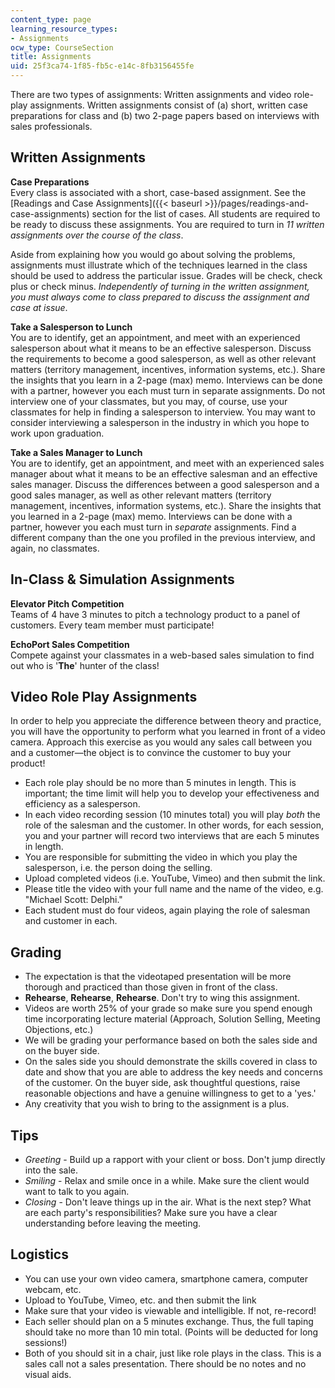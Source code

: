 ```yaml
---
content_type: page
learning_resource_types:
- Assignments
ocw_type: CourseSection
title: Assignments
uid: 25f3ca74-1f85-fb5c-e14c-8fb3156455fe
---
```


There are two types of assignments: Written assignments and video role-play assignments. Written assignments consist of (a) short, written case preparations for class and (b) two 2-page papers based on interviews with sales professionals.

Written Assignments
-------------------

**Case Preparations**  
Every class is associated with a short, case-based assignment. See the [Readings and Case Assignments]({{< baseurl >}}/pages/readings-and-case-assignments) section for the list of cases. All students are required to be ready to discuss these assignments. You are required to turn in _11 written assignments over the course of the class_.

Aside from explaining how you would go about solving the problems, assignments must illustrate which of the techniques learned in the class should be used to address the particular issue. Grades will be check, check plus or check minus. _Independently of turning in the written assignment, you must always come to class prepared to discuss the assignment and case at issue_.

**Take a Salesperson to Lunch**  
You are to identify, get an appointment, and meet with an experienced salesperson about what it means to be an effective salesperson. Discuss the requirements to become a good salesperson, as well as other relevant matters (territory management, incentives, information systems, etc.). Share the insights that you learn in a 2-page (max) memo. Interviews can be done with a partner, however you each must turn in separate assignments. Do not interview one of your classmates, but you may, of course, use your classmates for help in finding a salesperson to interview. You may want to consider interviewing a salesperson in the industry in which you hope to work upon graduation.

**Take a Sales Manager to Lunch**  
You are to identify, get an appointment, and meet with an experienced sales manager about what it means to be an effective salesman and an effective sales manager. Discuss the differences between a good salesperson and a good sales manager, as well as other relevant matters (territory management, incentives, information systems, etc.). Share the insights that you learned in a 2-page (max) memo. Interviews can be done with a partner, however you each must turn in _separate_ assignments. Find a different company than the one you profiled in the previous interview, and again, no classmates.

In-Class & Simulation Assignments
---------------------------------

**Elevator Pitch Competition**  
Teams of 4 have 3 minutes to pitch a technology product to a panel of customers. Every team member must participate!

**EchoPort Sales Competition**  
Compete against your classmates in a web-based sales simulation to find out who is '**The**' hunter of the class!

Video Role Play Assignments
---------------------------

In order to help you appreciate the difference between theory and practice, you will have the opportunity to perform what you learned in front of a video camera. Approach this exercise as you would any sales call between you and a customer—the object is to convince the customer to buy your product!

*   Each role play should be no more than 5 minutes in length. This is important; the time limit will help you to develop your effectiveness and efficiency as a salesperson.
*   In each video recording session (10 minutes total) you will play _both_ the role of the salesman and the customer. In other words, for each session, you and your partner will record two interviews that are each 5 minutes in length.
*   You are responsible for submitting the video in which you play the salesperson, i.e. the person doing the selling.
*   Upload completed videos (i.e. YouTube, Vimeo) and then submit the link.
*   Please title the video with your full name and the name of the video, e.g. "Michael Scott: Delphi."
*   Each student must do four videos, again playing the role of salesman and customer in each.

Grading
-------

*   The expectation is that the videotaped presentation will be more thorough and practiced than those given in front of the class.
*   **Rehearse**, **Rehearse**, **Rehearse**. Don't try to wing this assignment.
*   Videos are worth 25% of your grade so make sure you spend enough time incorporating lecture material (Approach, Solution Selling, Meeting Objections, etc.)
*   We will be grading your performance based on both the sales side and on the buyer side.
*   On the sales side you should demonstrate the skills covered in class to date and show that you are able to address the key needs and concerns of the customer. On the buyer side, ask thoughtful questions, raise reasonable objections and have a genuine willingness to get to a 'yes.'
*   Any creativity that you wish to bring to the assignment is a plus.

Tips
----

*   _Greeting_ - Build up a rapport with your client or boss. Don't jump directly into the sale.
*   _Smiling_ - Relax and smile once in a while. Make sure the client would want to talk to you again.
*   _Closing_ - Don't leave things up in the air. What is the next step? What are each party's responsibilities? Make sure you have a clear understanding before leaving the meeting.

Logistics
---------

*   You can use your own video camera, smartphone camera, computer webcam, etc.
*   Upload to YouTube, Vimeo, etc. and then submit the link
*   Make sure that your video is viewable and intelligible. If not, re-record!
*   Each seller should plan on a 5 minutes exchange. Thus, the full taping should take no more than 10 min total. (Points will be deducted for long sessions!)
*   Both of you should sit in a chair, just like role plays in the class. This is a sales call not a sales presentation. There should be no notes and no visual aids.